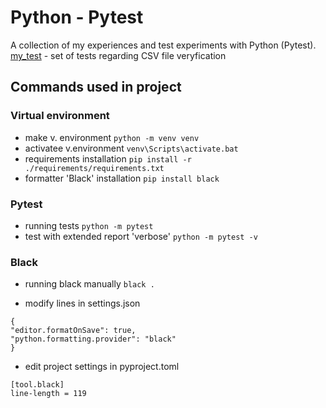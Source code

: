 # Python - Pytest

A collection of my experiences and test experiments with Python (Pytest). 
[my_test](https://github.com/fiszym/Pytest_Automated_Testing/blob/ec38a689568d518c8f200f19fa589b38f1aa1e04/my_test.py) - set of tests regarding CSV file veryfication

## Commands used in project

### Virtual environment

- make v. environment
  `python -m venv venv`
- activatee v.environment
  `venv\Scripts\activate.bat`
- requirements installation
  `pip install -r ./requirements/requirements.txt`
- formatter 'Black' installation
  `pip install black`

### Pytest

- running tests
  `python -m pytest`
- test with extended report 'verbose'
  `python -m pytest -v`

### Black

- running black manually
  `black . `

- modify lines in settings.json

```
{
"editor.formatOnSave": true,
"python.formatting.provider": "black"
}
```

- edit project settings in pyproject.toml

```
[tool.black]
line-length = 119
```
